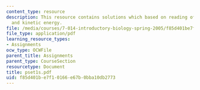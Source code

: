 ```yaml
---
content_type: resource
description: This resource contains solutions which based on reading of article, hemoglobin
  and kinetic energy.
file: /media/courses/7-014-introductory-biology-spring-2005/f85d401be7f10166e67b0bba10db2773_pset1s.pdf
file_type: application/pdf
learning_resource_types:
- Assignments
ocw_type: OCWFile
parent_title: Assignments
parent_type: CourseSection
resourcetype: Document
title: pset1s.pdf
uid: f85d401b-e7f1-0166-e67b-0bba10db2773
---
```

